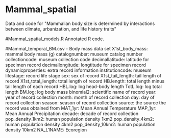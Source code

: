 # Mammal_spatial
Data and code for "Mammalian body size is determined by interactions between climate, urbanization, and life history traits"

#Mammal_spatial_models.R
Annotated R code.

#Mammal_temporal_BM.csv - Body mass data set 
X1st_body_mass: mammal body mass (g)
catalognumber: museum catalog number
collectioncode: museum collection code
decimallatitude: latitude for specimen record 
decimallongitude: longtitude for specimen record 
dynamicproperties: extra record information
institutioncode: museum 
lifestage: record life stage
sex: sex of record 
X1st_tail_length: tail length of record
X1st_total_length: total length of record
HB.length: total length minus tail length of each record
HBL.log: log head-body length
TotL.log: log total length 
BM.log: log body mass
binomial2: scientific name of record
year: year of record collection 
month: month of record collection 
day: day of record collection 
season: season of record collection 
source: the source the record was obtained from
MAT_1yr: Mean Annual Temperature
MAP_1yr: Mean Annual Precipitation 
decade: decade of record collection
pop_density_1km2: human population density 1km2
pop_density_4km2: human population density 4km2
pop_density_10km2: human population density 10km2
NA_L1NAME: Ecoregion
